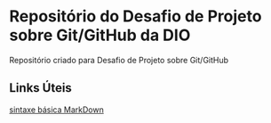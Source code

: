 # Repositório do Desafio de Projeto sobre Git/GitHub da DIO 
Repositório criado para Desafio de Projeto sobre Git/GitHub


## Links Úteis
[sintaxe básica MarkDown](https://www.markdownguide.org/basic-syntax/)


